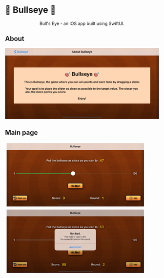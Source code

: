 # 🎯 Bullseye 🎯
<div align="center">
  Bull's Eye - an iOS app built using SwiftUI.
</div>

## About

<p align="center">
  <img alt="About image" title="Mockup" src="https://github.com/justadlet/iOS-SwiftUI-Bullseye/blob/master/BullseyeAbout.png?raw=true" width="720"></img>
 
</p>

## Main page

<div class="row">
  <div class="column">
    <img src="https://github.com/justadlet/iOS-SwiftUI-Bullseye/blob/master/Bullseye1.png?raw=true" alt="Screenshot" width = "450" style="padding: 5px; float: left;">
  </div>
  <div class="column">
    <img src="https://github.com/justadlet/iOS-SwiftUI-Bullseye/blob/master/Bullseye0.png?raw=true" alt="Screenshot" width = "450" style="padding: 5px; float: left;">
  </div>
</div>
